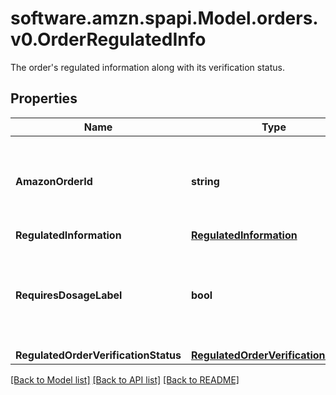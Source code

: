 # software.amzn.spapi.Model.orders.v0.OrderRegulatedInfo
The order's regulated information along with its verification status.

## Properties

Name | Type | Description | Notes
------------ | ------------- | ------------- | -------------
**AmazonOrderId** | **string** | An Amazon-defined order identifier, in 3-7-7 format. | 
**RegulatedInformation** | [**RegulatedInformation**](RegulatedInformation.md) |  | 
**RequiresDosageLabel** | **bool** | When true, the order requires attaching a dosage information label when shipped. | 
**RegulatedOrderVerificationStatus** | [**RegulatedOrderVerificationStatus**](RegulatedOrderVerificationStatus.md) |  | 

[[Back to Model list]](../README.md#documentation-for-models) [[Back to API list]](../README.md#documentation-for-api-endpoints) [[Back to README]](../README.md)


